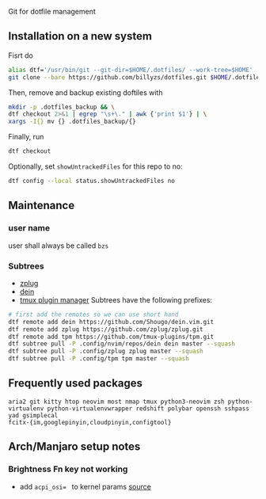 Git for dotfile management

## Installation on a new system
Fisrt do 
```bash
alias dtf='/usr/bin/git --git-dir=$HOME/.dotfiles/ --work-tree=$HOME'
git clone --bare https://github.com/billyzs/dotfiles.git $HOME/.dotfiles
```

Then, remove and backup existing doftiles with
```bash
mkdir -p .dotfiles_backup && \
dtf checkout 2>&1 | egrep "\s+\." | awk {'print $1'} | \
xargs -I{} mv {} .dotfiles_backup/{}
```
Finally, run
```bash
dtf checkout
```
Optionally, set `showUntrackedFiles` for this repo to no:
```bash
dtf config --local status.showUntrackedFiles no
```

## Maintenance 
### user name
user shall always be called `bzs`
### Subtrees
* [zplug](https://github.com/zplug/zplug)
* [dein](https://github.com/Shougo/dein.vim) 
* [tmux plugin manager](https://github.com/tmux-plugins/tpm)
Subtrees have the following prefixes:
```bash
# first add the remotes so we can use short hand
dtf remote add dein https://github.com/Shougo/dein.vim.git
dtf remote add zplug https://github.com/zplug/zplug.git
dtf remote add tpm https://github.com/tmux-plugins/tpm.git
dtf subtree pull -P .config/nvim/repos/dein dein master --squash
dtf subtree pull -P .config/zplug zplug master --squash
dtf subtree pull -P .config/tpm tpm master --squash
```

## Frequently used packages
```
aria2 git kitty htop neovim most nmap tmux python3-neovim zsh python-virtualenv python-virtualenvwrapper redshift polybar openssh sshpass yad gsimplecal
fcitx-{im,googlepinyin,cloudpinyin,configtool}
```

## Arch/Manjaro setup notes
### Brightness Fn key not working
* add `acpi_osi= ` to kernel params [source](https://www.reddit.com/r/thinkpad/comments/5whn9v/thinkpad_p50_arch_linux_brightness_issue/)
